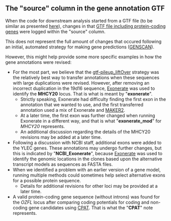 ## The "source" column in the gene annotation GTF

When the code for downstream analysis started from a GTF file (to be similar as presented [here](https://github.com/cwarden45/Miller_Red_Jungle_Fowl_MHCY/tree/main/Part2_Annotation/Gene_Annotation_Iterations/Annotation_Update_Example)), changes in that [GTF file including protein-coding genes](https://github.com/cwarden45/Miller_Red_Jungle_Fowl_MHCY/blob/main/Part2_Annotation/GTF_GFF_files/Combined_updated_genes-24March2022.gtf) were logged within the "source" column.

This does not represent the full amount of changes that occured following an initial, automated strategy for making gene predictions ([GENSCAN](http://hollywood.mit.edu/GENSCAN.html)).

However, this might help provide some more specific examples in how the gene annotations were revised:

 - For the most part, we believe that the [gtf-pileup_liftOver](https://github.com/cwarden45/Miller_Red_Jungle_Fowl_MHCY/tree/main/Part2_Annotation/Gene_Annotation_Iterations/gtf-pileup_liftOver) strategy was the relatively best way to transfer annotations when these sequences with large duplications were revised.  However, after removing an incorrect duplication in the 19d16 sequence, [Exonerate](https://www.ebi.ac.uk/about/vertebrate-genomics/software/exonerate) was used to identify the **MHCY20** locus.  That is what is meant by "**exonerate**".
   - Strictly speaking, Exonerate had difficulty finding the first exon in the annotation that we wanted to use, and the first transferred annotation used a mix of Exonerate and [MAKER2](https://www.yandell-lab.org/software/maker.html).
   - At a later time, the first exon was further changed when running Exonerate in a different way, and that is what "**exonerate_mod**" for *MHCY20* represents.
   - An additional discussion regarding the details of the MHCY20 revisions may be added at a later time.
 - Following a discussion with NCBI staff, additional exons were added to the YLEC genes.  These annotations may undergo further changes, but this is indicated by "**NCBI_Exonerate**", because [Exonerate](https://www.ebi.ac.uk/about/vertebrate-genomics/software/exonerate) was used to identify the genomic locations in the clones based upon the alternative transcript models as sequences as FASTA files.
 - When we identified a problem with an earlier version of a gene model, running multiple methods could sometimes help select alternative exons for a possible protein sequence.
   - Details for additional revisions for other loci may be provided at a later time.
 - A valid protein-coding gene sequence (without introns) was found for the *OZFL* locus after comparing coding potentials for coding and non-coding gene candidates using [CPAT](https://code.google.com/archive/p/cpat/).  That is what the "**CPAT**" note represents.